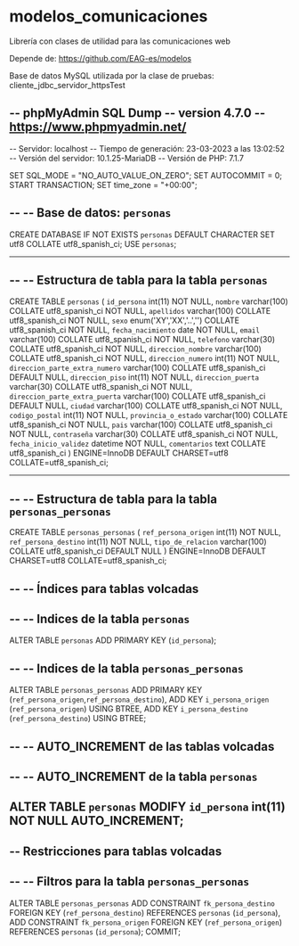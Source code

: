 # modelos_comunicaciones
Librería con clases de utilidad para las comunicaciones web

Depende de:
https://github.com/EAG-es/modelos

Base de datos MySQL utilizada por la clase de pruebas: cliente_jdbc_servidor_httpsTest

-- phpMyAdmin SQL Dump
-- version 4.7.0
-- https://www.phpmyadmin.net/
--
-- Servidor: localhost
-- Tiempo de generación: 23-03-2023 a las 13:02:52
-- Versión del servidor: 10.1.25-MariaDB
-- Versión de PHP: 7.1.7

SET SQL_MODE = "NO_AUTO_VALUE_ON_ZERO";
SET AUTOCOMMIT = 0;
START TRANSACTION;
SET time_zone = "+00:00";

--
-- Base de datos: `personas`
--
CREATE DATABASE IF NOT EXISTS `personas` DEFAULT CHARACTER SET utf8 COLLATE utf8_spanish_ci;
USE `personas`;

-- --------------------------------------------------------

--
-- Estructura de tabla para la tabla `personas`
--

CREATE TABLE `personas` (
  `id_persona` int(11) NOT NULL,
  `nombre` varchar(100) COLLATE utf8_spanish_ci NOT NULL,
  `apellidos` varchar(100) COLLATE utf8_spanish_ci NOT NULL,
  `sexo` enum('XY','XX','..','') COLLATE utf8_spanish_ci NOT NULL,
  `fecha_nacimiento` date NOT NULL,
  `email` varchar(100) COLLATE utf8_spanish_ci NOT NULL,
  `telefono` varchar(30) COLLATE utf8_spanish_ci NOT NULL,
  `direccion_nombre` varchar(100) COLLATE utf8_spanish_ci NOT NULL,
  `direccion_numero` int(11) NOT NULL,
  `direccion_parte_extra_numero` varchar(100) COLLATE utf8_spanish_ci DEFAULT NULL,
  `direccion_piso` int(11) NOT NULL,
  `direccion_puerta` varchar(30) COLLATE utf8_spanish_ci NOT NULL,
  `direccion_parte_extra_puerta` varchar(100) COLLATE utf8_spanish_ci DEFAULT NULL,
  `ciudad` varchar(100) COLLATE utf8_spanish_ci NOT NULL,
  `codigo_postal` int(11) NOT NULL,
  `provincia_o_estado` varchar(100) COLLATE utf8_spanish_ci NOT NULL,
  `pais` varchar(100) COLLATE utf8_spanish_ci NOT NULL,
  `contraseña` varchar(30) COLLATE utf8_spanish_ci NOT NULL,
  `fecha_inicio_validez` datetime NOT NULL,
  `comentarios` text COLLATE utf8_spanish_ci
) ENGINE=InnoDB DEFAULT CHARSET=utf8 COLLATE=utf8_spanish_ci;

-- --------------------------------------------------------

--
-- Estructura de tabla para la tabla `personas_personas`
--

CREATE TABLE `personas_personas` (
  `ref_persona_origen` int(11) NOT NULL,
  `ref_persona_destino` int(11) NOT NULL,
  `tipo_de_relacion` varchar(100) COLLATE utf8_spanish_ci DEFAULT NULL
) ENGINE=InnoDB DEFAULT CHARSET=utf8 COLLATE=utf8_spanish_ci;

--
-- Índices para tablas volcadas
--

--
-- Indices de la tabla `personas`
--
ALTER TABLE `personas`
  ADD PRIMARY KEY (`id_persona`);

--
-- Indices de la tabla `personas_personas`
--
ALTER TABLE `personas_personas`
  ADD PRIMARY KEY (`ref_persona_origen`,`ref_persona_destino`),
  ADD KEY `i_persona_origen` (`ref_persona_origen`) USING BTREE,
  ADD KEY `i_persona_destino` (`ref_persona_destino`) USING BTREE;

--
-- AUTO_INCREMENT de las tablas volcadas
--

--
-- AUTO_INCREMENT de la tabla `personas`
--
ALTER TABLE `personas`
  MODIFY `id_persona` int(11) NOT NULL AUTO_INCREMENT;
--
-- Restricciones para tablas volcadas
--

--
-- Filtros para la tabla `personas_personas`
--
ALTER TABLE `personas_personas`
  ADD CONSTRAINT `fk_persona_destino` FOREIGN KEY (`ref_persona_destino`) REFERENCES `personas` (`id_persona`),
  ADD CONSTRAINT `fk_persona_origen` FOREIGN KEY (`ref_persona_origen`) REFERENCES `personas` (`id_persona`);
COMMIT;
